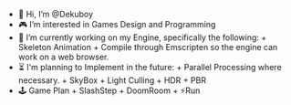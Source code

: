 - 👋 Hi, I’m @Dekuboy
- 🎮 I’m interested in Games Design and Programming
- 🌱 I’m currently working on my Engine, specifically the following:
      + Skeleton Animation 
      + Compile through Emscripten so the engine can work on a web browser. 
- ⏳ I'm planning to Implement in the future:
      + Parallel Processing where necessary.
      + SkyBox
      + Light Culling
      + HDR
      + PBR
- 🕹️ Game Plan
      + SlashStep
      + DoomRoom
      + ⚡Run
